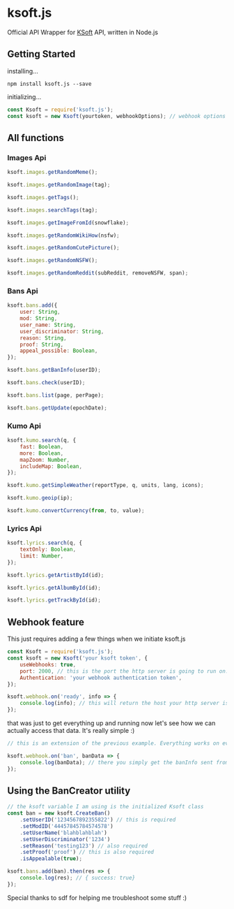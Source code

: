 # ksoft.js

Official API Wrapper for [KSoft](https://docs.ksoft.si/api/) API, written in Node.js

## Getting Started

installing...

```
npm install ksoft.js --save
```

initializing...

```javascript
const Ksoft = require('ksoft.js');
const ksoft = new Ksoft(yourtoken, webhookOptions); // webhook options will be reviewed below
```

## All functions

### Images Api

```javascript
ksoft.images.getRandomMeme();
```

```javascript
ksoft.images.getRandomImage(tag);
```

```javascript
ksoft.images.getTags();
```

```javascript
ksoft.images.searchTags(tag);
```

```javascript
ksoft.images.getImageFromId(snowflake);
```

```javascript
ksoft.images.getRandomWikiHow(nsfw);
```

```javascript
ksoft.images.getRandomCutePicture();
```

```javascript
ksoft.images.getRandomNSFW();
```

```javascript
ksoft.images.getRandomReddit(subReddit, removeNSFW, span);
```

### Bans Api

```javascript
ksoft.bans.add({
	user: String,
	mod: String,
	user_name: String,
	user_discriminator: String,
	reason: String,
	proof: String,
	appeal_possible: Boolean,
});
```

```javascript
ksoft.bans.getBanInfo(userID);
```

```javascript
ksoft.bans.check(userID);
```

```javascript
ksoft.bans.list(page, perPage);
```

```javascript
ksoft.bans.getUpdate(epochDate);
```

### Kumo Api

```javascript
ksoft.kumo.search(q, {
	fast: Boolean,
	more: Boolean,
	mapZoom: Number,
	includeMap: Boolean,
});
```

```javascript
ksoft.kumo.getSimpleWeather(reportType, q, units, lang, icons);
```

```javascript
ksoft.kumo.geoip(ip);
```

```javascript
ksoft.kumo.convertCurrency(from, to, value);
```

### Lyrics Api

```javascript
ksoft.lyrics.search(q, {
	textOnly: Boolean,
	limit: Number,
});
```

```javascript
ksoft.lyrics.getArtistById(id);
```

```javascript
ksoft.lyrics.getAlbumById(id);
```

```javascript
ksoft.lyrics.getTrackById(id);
```

## Webhook feature

This just requires adding a few things when we initiate ksoft.js

```javascript
const Ksoft = require('ksoft.js');
const ksoft = new Ksoft('your ksoft token', {
	useWebhooks: true,
	port: 2000, // this is the port the http server is going to run on. This can be whatever port you want I am just using 2000 as an example
	Authentication: 'your webhook authentication token',
});

ksoft.webhook.on('ready', info => {
	console.log(info); // this will return the host your http server is running on. This is what you will give to ksoft to send the info to. { "host": "yourpublicip:theportyouspecified"}
});
```

that was just to get everything up and running now let's see how we can actually access that data. It's really simple :)

```javascript
// this is an extension of the previous example. Everything works on events so you can simply do this

ksoft.webhook.on('ban', banData => {
	console.log(banData); // there you simply get the banInfo sent from ksoft. All the event names are the same as on the ksoft documentation so if you want more info just go to https://docs.ksoft.si/api/webhooks
});
```

## Using the BanCreator utility

```javascript
// the ksoft variable I am using is the initialized Ksoft class
const ban = new ksoft.CreateBan()
	.setUserID('1234567892355822') // this is required
	.setModID('44457845784574578')
	.setUserName('blahblahblah')
	.setUserDiscriminator('1234')
	.setReason('testing123') // also required
	.setProof('proof') // this is also required
	.isAppealable(true);

ksoft.bans.add(ban).then(res => {
	console.log(res); // { success: true}
});
```

Special thanks to sdf for helping me troubleshoot some stuff :)
